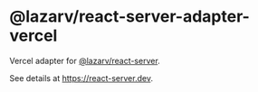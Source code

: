 # @lazarv/react-server-adapter-vercel

Vercel adapter for [@lazarv/react-server](https://npmjs.com/package/@lazarv/react-server).

See details at https://react-server.dev.

